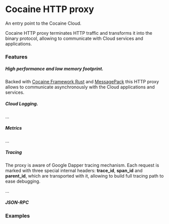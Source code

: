 # Cocaine HTTP proxy

An entry point to the Cocaine Cloud.

Cocaine HTTP proxy terminates HTTP traffic and transforms it into the binary protocol, allowing to communicate with Cloud services and applications.

### Features

##### High performance and low memory footprint.
Backed with [Cocaine Framework Rust][cocaine-framework-rust] and [MessagePack][rmp] this HTTP proxy allows to communicate asynchronously with the Cloud applications and services.
    
##### Cloud Logging.
...

##### Metrics
...

##### Tracing
The proxy is aware of Google Dapper tracing mechanism. Each request is marked with three special internal headers: **trace_id**, **span_id** and **parent_id**, which are transported with it, allowing to build full tracing path to ease debugging.
  
...
  
##### JSON-RPC

### Examples

[rmp]: http://
[cocaine-framework-rust]: http://

